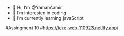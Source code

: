 - 👋 Hi, I’m @YamanAamir
- 👀 I’m interested in coding
- 🌱 I’m currently learning javaScript
<!---
YamanAamir/YamanAamir is a ✨ special ✨ repository because its `README.md` (this file) appears on your GitHub profile.
You can click the Preview link to take a look at your changes.
--->
#Assingment 10
#https://tere-web-110923.netlify.app/
